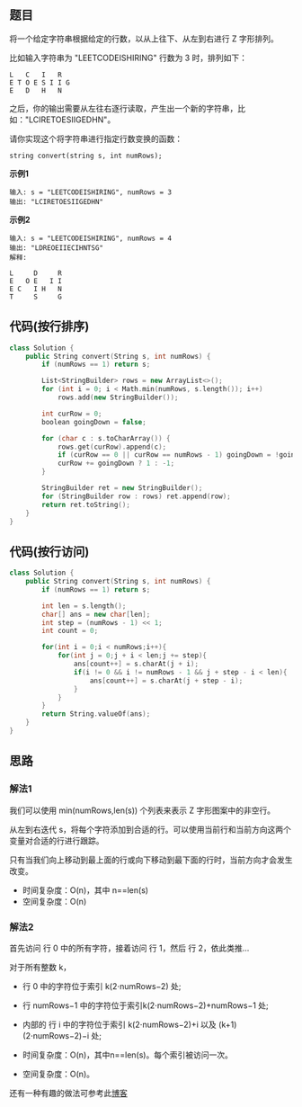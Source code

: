 ## 题目
将一个给定字符串根据给定的行数，以从上往下、从左到右进行 Z 字形排列。

比如输入字符串为 "LEETCODEISHIRING" 行数为 3 时，排列如下：
```
L   C   I   R
E T O E S I I G
E   D   H   N
```
之后，你的输出需要从左往右逐行读取，产生出一个新的字符串，比如："LCIRETOESIIGEDHN"。

请你实现这个将字符串进行指定行数变换的函数：
```
string convert(string s, int numRows);
```

**示例1**
```
输入: s = "LEETCODEISHIRING", numRows = 3
输出: "LCIRETOESIIGEDHN"
```

**示例2**
```
输入: s = "LEETCODEISHIRING", numRows = 4
输出: "LDREOEIIECIHNTSG"
解释:

L     D     R
E   O E   I I
E C   I H   N
T     S     G
```

## 代码(按行排序)
```C++
class Solution {
    public String convert(String s, int numRows) {
        if (numRows == 1) return s;

        List<StringBuilder> rows = new ArrayList<>();
        for (int i = 0; i < Math.min(numRows, s.length()); i++)
            rows.add(new StringBuilder());

        int curRow = 0;
        boolean goingDown = false;

        for (char c : s.toCharArray()) {
            rows.get(curRow).append(c);
            if (curRow == 0 || curRow == numRows - 1) goingDown = !goingDown;
            curRow += goingDown ? 1 : -1;
        }

        StringBuilder ret = new StringBuilder();
        for (StringBuilder row : rows) ret.append(row);
        return ret.toString();
    }
}
```

## 代码(按行访问)
```C++
class Solution {
    public String convert(String s, int numRows) {
        if (numRows == 1) return s;

        int len = s.length();
        char[] ans = new char[len];
        int step = (numRows - 1) << 1;
        int count = 0;

        for(int i = 0;i < numRows;i++){
            for(int j = 0;j + i < len;j += step){
                ans[count++] = s.charAt(j + i); 
                if(i != 0 && i != numRows - 1 && j + step - i < len){
                    ans[count++] = s.charAt(j + step - i);
                }
            }
        }
        return String.valueOf(ans);
    }
}

```

## 思路

### 解法1
我们可以使用 min(numRows,len(s)) 个列表来表示 Z 字形图案中的非空行。

从左到右迭代 s，将每个字符添加到合适的行。可以使用当前行和当前方向这两个变量对合适的行进行跟踪。

只有当我们向上移动到最上面的行或向下移动到最下面的行时，当前方向才会发生改变。

* 时间复杂度：O(n)，其中 n==len(s)
* 空间复杂度：O(n)

### 解法2
首先访问 行 0 中的所有字符，接着访问 行 1，然后 行 2，依此类推...

对于所有整数 k，

* 行 0 中的字符位于索引 k(2⋅numRows−2) 处;
* 行 numRows−1 中的字符位于索引k(2⋅numRows−2)+numRows−1 处;
* 内部的 行 i 中的字符位于索引 k(2⋅numRows−2)+i 以及 (k+1)(2⋅numRows−2)−i 处;

* 时间复杂度：O(n)，其中n==len(s)。每个索引被访问一次。
* 空间复杂度：O(n)。

还有一种有趣的做法可参考此[博客](https://leetcode-cn.com/problems/zigzag-conversion/solution/ji-jian-jie-fa-by-ijzqardmbd/)